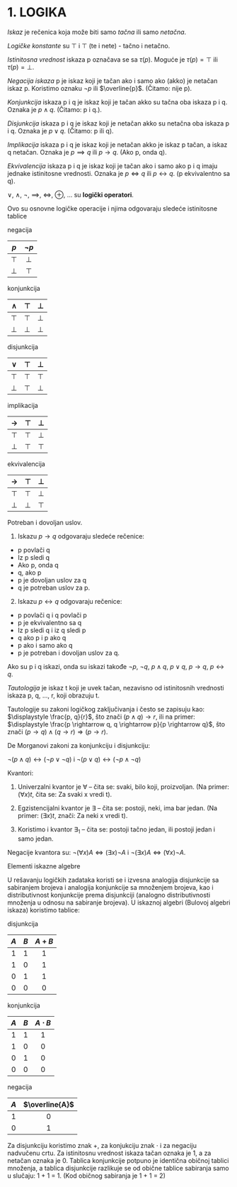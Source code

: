 # 1. LOGIKA

*Iskaz* je rečenica koja može biti samo *tačna* ili samo *netačna*.

*Logičke konstante* su $\top$ i $\top$ (te i nete) - tačno i netačno.

*Istinitosna vrednost* iskaza p označava se sa $\tau(p)$. Moguće je $\tau(p) = \top$ ili
$\tau(p) = \bot$.

*Negacija iskaza* p je iskaz koji je tačan ako i samo ako (akko) je netačan iskaz p. Koristimo oznaku $\lnot p$ ili $\overline{p}$. (Čitamo: nije p).

*Konjunkcija* iskaza p i q je iskaz koji je tačan akko su tačna oba iskaza p i q. Oznaka je $p \land q$. (Čitamo: p i q.).

*Disjunkcija* iskaza p i q je iskaz koji je netačan akko su netačna oba iskaza p i q. Oznaka je $p \lor q$. (Čitamo: p ili q).

*Implikacija* iskaza p i q je iskaz koji je netačan akko je iskaz p tačan, a iskaz q netačan. Oznaka je $p \implies q$ ili $p \rightarrow q$. (Ako p, onda q).

*Ekvivalencija* iskaza p i q je iskaz koji je tačan ako i samo ako p i q imaju jednake istinitosne vrednosti. Oznaka je $p \iff q$ ili $p \leftrightarrow q$. (p ekvivalentno sa q).

$\lor$, $\land$, $\lnot$, $\implies$, $\iff$, $\oplus$, ... su **logički operatori**. 

Ovo su osnovne logičke operacije i njima odgovaraju sledeće istinitosne tablice

negacija

| $p$ |$\lnot p$ |
| :-: | :-: |
| $\top$ | $\bot$ |
| $\bot$ | $\top$ |

konjunkcija

| $\land$ | $\top$ | $\bot$ |
| :-: | :-: | :-: |
| $\top$ | $\top$ | $\bot$ |
| $\bot$ | $\bot$ | $\bot$ |

disjunkcija

| $\lor$ | $\top$ | $\bot$ |
| :-: | :-: | :-: |
| $\top$ | $\top$ | $\top$ |
| $\bot$ | $\top$ | $\bot$ |

implikacija

| $\rightarrow$ | $\top$ | $\bot$ |
| :-: | :-: | :-: |
| $\top$ | $\top$ | $\bot$ |
| $\bot$ | $\top$ | $\top$ |

ekvivalencija

| $\rightarrow$ | $\top$ | $\bot$ |
| :-: | :-: | :-: |
| $\top$ | $\top$ | $\bot$ |
| $\bot$ | $\bot$ | $\top$ |



Potreban i dovoljan uslov.

1) Iskazu $p \rightarrow q$ odgovaraju sledeće rečenice:
* p povlači q
* Iz p sledi q
* Ako p, onda q
* q, ako p
* p je dovoljan uslov za q
* q je potreban uslov za p.

2) Iskazu $p \leftrightarrow q$ odgovaraju rečenice:
* p povlači q i q povlači p
* p je ekvivalentno sa q
* Iz p sledi q i iz q sledi p
* q ako p i p ako q
* p ako i samo ako q
* p je potreban i dovoljan uslov za q.

Ako su p i q iskazi, onda su iskazi takođe $\lnot p$, $\lnot q$, $p \land q$, $p \lor q$, $p \rightarrow q$, $p \leftrightarrow q$.

*Tautologija* je iskaz t koji je uvek tačan, nezavisno od istinitosnih vrednosti iskaza p, q, ..., r, koji obrazuju t.

Tautologije su zakoni logičkog zaključivanja i često se zapisuju kao: $\displaystyle \frac{p, q}{r}$, što znači $(p \land q) \rightarrow r$, ili na primer: $\displaystyle \frac{p \rightarrow q, q \rightarrow p}{p \rightarrow q}$, što znači $(p \rightarrow q)∧(q \rightarrow r) ⇒ (p \rightarrow r)$.

De Morganovi zakoni za konjunkciju i disjunkciju: 

$\lnot (p \land q) \leftrightarrow (\lnot p \lor \lnot q)$ i $\lnot (p \lor q) \leftrightarrow (\lnot p \land \lnot q)$

Kvantori:

1. Univerzalni kvantor je $\forall$ – čita se: svaki, bilo koji, proizvoljan. (Na primer: $(\forall x)t$, čita se: Za svaki x vredi t).

2. Egzistencijalni kvantor je $\exists$ – čita se: postoji, neki, ima bar jedan. (Na primer: $(\exists x)t$, znači: Za neki x vredi t).

3. Koristimo i kvantor $\exists_1$ – čita se: postoji tačno jedan, ili postoji jedan i samo jedan.

Negacije kvantora su: $\lnot(\forall x) A ⇔ (\exists x) \lnot A$ i $\lnot(\exists x) A ⇔ (\forall x) \lnot A$.

Elementi iskazne algebre

U rešavanju logičkih zadataka koristi se i izvesna analogija disjunkcije sa sabiranjem brojeva i analogija konjunkcije sa množenjem brojeva, kao i distributivnost konjunkcije prema disjunkciji (analogno distributivnosti množenja u odnosu
na sabiranje brojeva). U iskaznoj algebri (Bulovoj algebri iskaza) koristimo tablice:

disjunkcija

| $A$ | $B$ | $A+B$ |
| :-: | :-: | :-: |
| 1 | 1 | 1 |
| 1 | 0 | 1 |
| 0 | 1 | 1 |
| 0 | 0 | 0 |

konjunkcija

| $A$ | $B$ | $A \cdot B$ |
| :-: | :-: | :-: |
| 1 | 1 | 1 |
| 1 | 0 | 0 |
| 0 | 1 | 0 |
| 0 | 0 | 0 |

negacija



| $A$ | $\overline{A}$ |
| :-: | :-: |
| 1 | 0 |
| 0 | 1 |


Za disjunkciju koristimo znak $+$, za konjukciju znak $\cdot$ i za negaciju nadvučenu crtu. Za istinitosnu vrednost iskaza tačan oznaka je 1, a za netačan oznaka je 0. Tablica konjunkcije potpuno je identična običnoj tablici množenja, a tablica disjunkcije razlikuje se od obične tablice sabiranja samo u slučaju: 1 + 1 = 1. (Kod
običnog sabiranja je 1 + 1 = 2)